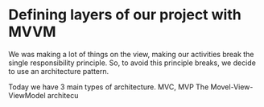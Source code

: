# Defining layers of our project with MVVM

We was making a lot of things on the view, making our activities break the single responsibility principle. So, to avoid this principle breaks, we decide to use  an architecture pattern.

Today we have 3 main types of architecture. MVC, MVP 
The Movel-View-ViewModel architecu


<!--stackedit_data:
eyJoaXN0b3J5IjpbLTE2NzEzMDQ4OTMsMjgwNzg4ODM5XX0=
-->